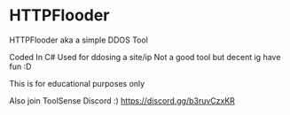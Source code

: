 # HTTPFlooder
HTTPFlooder aka a simple DDOS Tool

Coded In C#
Used for ddosing a site/ip
Not a good tool but decent ig
have fun :D

This is for educational purposes only

Also join ToolSense Discord :) 
https://discord.gg/b3ruvCzxKR
